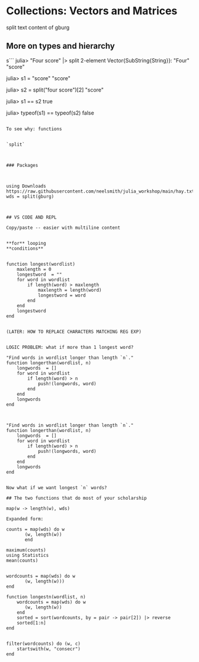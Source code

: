

# Collections: Vectors and Matrices


split text content of gburg

## More on types and hierarchy

s```
julia> "Four score" |> split
2-element Vector{SubString{String}}:
 "Four"
 "score"

julia> s1 = "score"
"score"

julia> s2 = split("four score")[2]
"score"

julia> s1 == s2
true

julia> typeof(s1) == typeof(s2)
false
```

To see why: functions


`split`



### Packages



using Downloads
https://raw.githubusercontent.com/neelsmith/julia_workshop/main/hay.txt
wds = split(gburg)



## VS CODE AND REPL

Copy/paste -- easier with multiline content


**for** looping
**conditions**


function longest(wordlist)
    maxlength = 0
    longestword  = ""
    for word in wordlist
        if length(word) > maxlength
            maxlength = length(word)
            longestword = word
        end
    end
    longestword
end


(LATER: HOW TO REPLACE CHARACTERS MATCHING REG EXP)


LOGIC PROBLEM: what if more than 1 longest word?

"Find words in wordlist longer than length `n`."
function longerthan(wordlist, n)
    longwords  = []
    for word in wordlist
        if length(word) > n
            push!(longwords, word)
        end
    end
    longwords
end



"Find words in wordlist longer than length `n`."
function longerthan(wordlist, n)
    longwords  = []
    for word in wordlist
        if length(word) > n
            push!(longwords, word)
        end
    end
    longwords
end


Now what if we want longest `n` words?

## The two functions that do most of your scholarship

map(w -> length(w), wds) 

Expanded form:

counts = map(wds) do w
       (w, length(w))
       end

maximum(counts)       
using Statistics
mean(counts)


wordcounts = map(wds) do w
       (w, length(w)))
end

function longestn(wordlist, n)
    wordcounts = map(wds) do w
       (w, length(w))
    end
    sorted = sort(wordcounts, by = pair -> pair[2]) |> reverse
    sorted[1:n]
end


filter(wordcounts) do (w, c)
    startswith(w, "consecr")
end